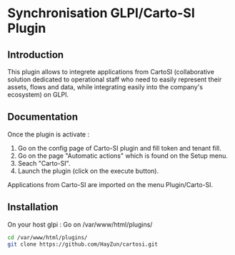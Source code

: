 # Synchronisation GLPI/Carto-SI Plugin

## Introduction

This plugin allows to integrete applications from CartoSI (collaborative solution dedicated to operational staff who need to easily represent their assets, flows and data, while integrating easily into the company's ecosystem) on GLPI.

## Documentation

Once the plugin is activate :
1. Go on the config page of Carto-SI plugin and fill token and tenant fill.
2. Go on the page "Automatic actions" which is found on the Setup menu.
3. Seach "Carto-SI".
4. Launch the plugin (click on the execute button).

Applications from Carto-SI are imported on the menu Plugin/Carto-SI.


## Installation

On your host glpi :
Go on /var/www/html/plugins/
```sh
cd /var/www/html/plugins/
git clone https://github.com/HayZun/cartosi.git
```
